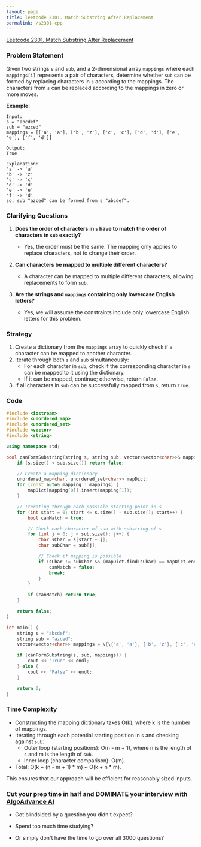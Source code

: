 ```yaml
---
layout: page
title: leetcode 2301. Match Substring After Replacement
permalink: /s2301-cpp
---
```

[Leetcode 2301. Match Substring After Replacement](https://algoadvance.github.io/algoadvance/l2301)
### Problem Statement

Given two strings `s` and `sub`, and a 2-dimensional array `mappings` where each `mappings[i]` represents a pair of characters, determine whether `sub` can be formed by replacing characters in `s` according to the mappings. The characters from `s` can be replaced according to the mappings in zero or more moves.

**Example:**
```
Input:
s = "abcdef"
sub = "azced"
mappings = [['a', 'a'], ['b', 'z'], ['c', 'c'], ['d', 'd'], ['e', 'e'], ['f', 'd']]

Output:
True

Explanation:
'a' -> 'a'
'b' -> 'z'
'c' -> 'c'
'd' -> 'd'
'e' -> 'e'
'f' -> 'd'
so, sub "azced" can be formed from s "abcdef".
```

### Clarifying Questions

1. **Does the order of characters in `s` have to match the order of characters in `sub` exactly?**
   - Yes, the order must be the same. The mapping only applies to replace characters, not to change their order.

2. **Can characters be mapped to multiple different characters?**
   - A character can be mapped to multiple different characters, allowing replacements to form `sub`.

3. **Are the strings and `mappings` containing only lowercase English letters?**
   - Yes, we will assume the constraints include only lowercase English letters for this problem.

### Strategy

1. Create a dictionary from the `mappings` array to quickly check if a character can be mapped to another character.
2. Iterate through both `s` and `sub` simultaneously:
   - For each character in `sub`, check if the corresponding character in `s` can be mapped to it using the dictionary.
   - If it can be mapped, continue; otherwise, return `False`.
3. If all characters in `sub` can be successfully mapped from `s`, return `True`.

### Code

```cpp
#include <iostream>
#include <unordered_map>
#include <unordered_set>
#include <vector>
#include <string>

using namespace std;

bool canFormSubstring(string s, string sub, vector<vector<char>>& mappings) {
    if (s.size() < sub.size()) return false;

    // Create a mapping dictionary
    unordered_map<char, unordered_set<char>> mapDict;
    for (const auto& mapping : mappings) {
        mapDict[mapping[0]].insert(mapping[1]);
    }

    // Iterating through each possible starting point in s
    for (int start = 0; start <= s.size() - sub.size(); start++) {
        bool canMatch = true;

        // Check each character of sub with substring of s
        for (int j = 0; j < sub.size(); j++) {
            char sChar = s[start + j];
            char subChar = sub[j];

            // Check if mapping is possible
            if (sChar != subChar && (mapDict.find(sChar) == mapDict.end() || mapDict[sChar].find(subChar) == mapDict[sChar].end())) {
                canMatch = false;
                break;
            }
        }

        if (canMatch) return true;
    }

    return false;
}

int main() {
    string s = "abcdef";
    string sub = "azced";
    vector<vector<char>> mappings = \{\{'a', 'a'}, {'b', 'z'}, {'c', 'c'}, {'d', 'd'}, {'e', 'e'}, {'f', 'd'}};

    if (canFormSubstring(s, sub, mappings)) {
        cout << "True" << endl;
    } else {
        cout << "False" << endl;
    }

    return 0;
}
```

### Time Complexity

- Constructing the mapping dictionary takes O(k), where k is the number of mappings.
- Iterating through each potential starting position in `s` and checking against `sub`:
  - Outer loop (starting positions): O(n - m + 1), where n is the length of `s` and m is the length of `sub`.
  - Inner loop (character comparison): O(m).
- Total: O(k + (n - m + 1) * m) ~ O(k + n * m).

This ensures that our approach will be efficient for reasonably sized inputs.


### Cut your prep time in half and DOMINATE your interview with [AlgoAdvance AI](https://algoAdvance.com)

- Got blindsided by a question you didn't expect?

- Spend too much time studying?

- Or simply don't have the time to go over all 3000 questions?

